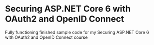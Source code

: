 # Securing ASP.NET Core 6 with OAuth2 and OpenID Connect
Fully functioning finished sample code for my Securing ASP.NET Core 6 with OAuth2 and OpenID Connect course
